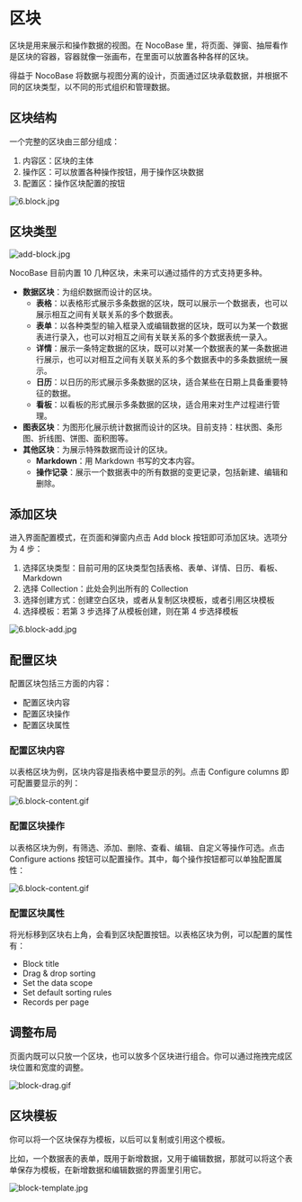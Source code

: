 # 区块

区块是用来展示和操作数据的视图。在 NocoBase 里，将页面、弹窗、抽屉看作是区块的容器，容器就像一张画布，在里面可以放置各种各样的区块。

得益于 NocoBase 将数据与视图分离的设计，页面通过区块承载数据，并根据不同的区块类型，以不同的形式组织和管理数据。

## 区块结构

一个完整的区块由三部分组成：

1. 内容区：区块的主体
2. 操作区：可以放置各种操作按钮，用于操作区块数据
3. 配置区：操作区块配置的按钮

![6.block.jpg](https://nocobase-docs.oss-cn-beijing.aliyuncs.com/07ea73c9abcc16846dd5cd0c960d7cb0.jpg)

## 区块类型

![add-block.jpg](https://nocobase-docs.oss-cn-beijing.aliyuncs.com/c105b36b1f61420f2082d8bc5153f3f0.jpg)

NocoBase 目前内置 10 几种区块，未来可以通过插件的方式支持更多种。

- **数据区块**：为组织数据而设计的区块。
  - **表格**：以表格形式展示多条数据的区块，既可以展示一个数据表，也可以展示相互之间有关联关系的多个数据表。
  - **表单**：以各种类型的输入框录入或编辑数据的区块，既可以为某一个数据表进行录入，也可以对相互之间有关联关系的多个数据表统一录入。
  - **详情**：展示一条特定数据的区块，既可以对某一个数据表的某一条数据进行展示，也可以对相互之间有关联关系的多个数据表中的多条数据统一展示。
  - **日历**：以日历的形式展示多条数据的区块，适合某些在日期上具备重要特征的数据。
  - **看板**：以看板的形式展示多条数据的区块，适合用来对生产过程进行管理。
- **图表区块**：为图形化展示统计数据而设计的区块。目前支持：柱状图、条形图、折线图、饼图、面积图等。
- **其他区块**：为展示特殊数据而设计的区块。
  - **Markdown**：用 Markdown 书写的文本内容。
  - **操作记录**：展示一个数据表中的所有数据的变更记录，包括新建、编辑和删除。

## 添加区块

进入界面配置模式，在页面和弹窗内点击 Add block 按钮即可添加区块。选项分为 4 步：

1. 选择区块类型：目前可用的区块类型包括表格、表单、详情、日历、看板、Markdown
2. 选择 Collection：此处会列出所有的 Collection
3. 选择创建方式：创建空白区块，或者从复制区块模板，或者引用区块模板
4. 选择模板：若第 3 步选择了从模板创建，则在第 4 步选择模板

![6.block-add.jpg](https://nocobase-docs.oss-cn-beijing.aliyuncs.com/4a4dad014fddada53f2d49f5dba681fb.jpg)

## 配置区块

配置区块包括三方面的内容：

- 配置区块内容
- 配置区块操作
- 配置区块属性

### 配置区块内容

以表格区块为例，区块内容是指表格中要显示的列。点击 Configure columns 即可配置要显示的列：

![6.block-content.gif](https://nocobase-docs.oss-cn-beijing.aliyuncs.com/4644fe7e4f6a93e58d63219a1ef19633.gif)

### 配置区块操作

以表格区块为例，有筛选、添加、删除、查看、编辑、自定义等操作可选。点击 Configure actions 按钮可以配置操作。其中，每个操作按钮都可以单独配置属性：

![6.block-content.gif](https://nocobase-docs.oss-cn-beijing.aliyuncs.com/4644fe7e4f6a93e58d63219a1ef19633.gif)

### 配置区块属性

将光标移到区块右上角，会看到区块配置按钮。以表格区块为例，可以配置的属性有：

- Block title
- Drag & drop sorting
- Set the data scope
- Set default sorting rules
- Records per page

## 调整布局

页面内既可以只放一个区块，也可以放多个区块进行组合。你可以通过拖拽完成区块位置和宽度的调整。

![block-drag.gif](https://nocobase-docs.oss-cn-beijing.aliyuncs.com/afa28c9ec8958c0581ec70f6d40891b6.gif)

## 区块模板

你可以将一个区块保存为模板，以后可以复制或引用这个模板。

比如，一个数据表的表单，既用于新增数据，又用于编辑数据，那就可以将这个表单保存为模板，在新增数据和编辑数据的界面里引用它。

![block-template.jpg](https://nocobase-docs.oss-cn-beijing.aliyuncs.com/d024cfc5dfd96bfc3ed48cd5c9963cde.jpg)